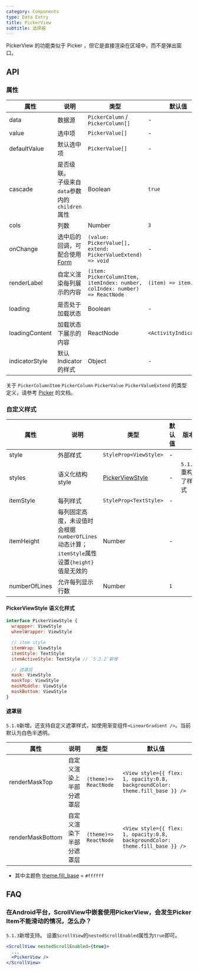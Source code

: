 ```yaml
---
category: Components
type: Data Entry
title: PickerView
subtitle: 选择器
---
```


PickerView 的功能类似于 Picker ，但它是直接渲染在区域中，而不是弹出窗口。

## API

### 属性

属性 | 说明 | 类型 | 默认值 | 版本
----|-----|------|-------|-----
| data  | 数据源     | `PickerColumn` / `PickerColumn[]` | -   | |
| value  | 选中项  | `PickerValue[]`  | -   | |
| defaultValue  | 默认选中项  | `PickerValue[]`  | -   | |
| cascade  | 是否级联。<br/>子级来自`data`参数内的`children`属性   | Boolean | `true` | |
| cols     | 列数    | Number | `3` | |
| onChange | 选中后的回调，可配合使用[Form](/components/form) | `(value: PickerValue[], extend: PickerValueExtend) => void`      | -   | |
| renderLabel | 	自定义渲染每列展示的内容  |   `(item: PickerColumnItem, itemIndex: number, colIndex: number) => ReactNode`   | `(item) => item.label`  | `5.2.2` |
| loading  | 是否处于加载状态  | Boolean | -  | `5.1.0` |
| loadingContent  | 加载状态下展示的内容  | ReactNode | `<ActivityIndicator/>`  | `5.1.0` |
| indicatorStyle  | 默认Indicator的样式  | Object | -  | |

关于 `PickerColumnItem` `PickerColumn` `PickerValue` `PickerValueExtend` 的类型定义，请参考 [Picker](/components/picker-cn/) 的文档。

### 自定义样式

属性 | 说明 | 类型 | 默认值 | 版本
----|-----|------|-------|-----
| style    | 外部样式   | `StyleProp<ViewStyle>` | -   | |
| styles   | 语义化结构 style   | [PickerViewStyle](#pickerviewstyle-语义化样式) | -   | `5.1.0`重构了样式 |
| itemStyle| 每列样式   | `StyleProp<TextStyle>` | -   | |
| itemHeight | 每列固定高度，未设值时会根据`numberOfLines`动态计算；`itemStyle`属性设置`{height}`值是无效的  |   Number   | -  | |
| numberOfLines | 允许每列显示行数  |   Number   | `1`  | |

#### PickerViewStyle 语义化样式

```jsx
interface PickerViewStyle {
  wrappper: ViewStyle
  wheelWrapper: ViewStyle

  // item style
  itemWrap: ViewStyle
  itemStyle: TextStyle
  itemActiveStyle: TextStyle // `5.2.2`新增

  // 遮罩层
  mask: ViewStyle
  maskTop: ViewStyle
  maskMiddle: ViewStyle
  maskBottom: ViewStyle
}
```

#### 遮罩层

`5.1.0`新增。还支持自定义遮罩样式，如使用渐变组件`<LinearGradient />`。当前默认为白色半透明。

属性 | 说明 | 类型 | 默认值
----|-----|------|------
| renderMaskTop | 自定义渲染上半部分遮罩层 | `(theme)=> ReactNode` | `<View style={{ flex: 1, opacity:0.8, backgroundColor: theme.fill_base }} />` |
| renderMaskBottom | 自定义渲染下半部分遮罩层 | `(theme)=> ReactNode` | `<View style={{ flex: 1, opacity:0.8, backgroundColor: theme.fill_base }} />` |

 - 其中主题色 [theme.fill_base](https://github.com/ant-design/ant-design-mobile-rn/blob/master/components/style/themes/default.tsx#L24) = `#ffffff`
## FAQ

### 在Android平台，ScrollView中嵌套使用PickerView，会发生Picker Item不能滑动的情况，怎么办？

`5.1.3`新增支持。 设置`ScrollView`的`nestedScrollEnabled`属性为`true`即可。

```jsx
<ScrollView nestedScrollEnabled={true}>
  ...
  <PickerView />
</ScrollView>
```